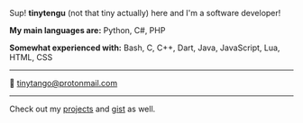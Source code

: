 Sup! **tinytengu** (not that tiny actually) here and I'm a software developer!

**My main languages are:** Python, C#, PHP

**Somewhat experienced with:** Bash, C, C++, Dart, Java, JavaScript, Lua, HTML, CSS
___
📧 [tinytango@protonmail.com](mailto:tinytango@protonmail.com)
___
Check out my [projects](https://github.com/tinytengu?tab=repositories&q=&type=&language=&sort=stargazers) and [gist](https://gist.github.com/tinytengu) as well.
